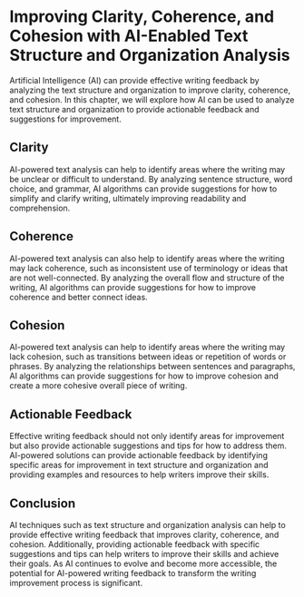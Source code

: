 Improving Clarity, Coherence, and Cohesion with AI-Enabled Text Structure and Organization Analysis
============================================================================================================================================================

Artificial Intelligence (AI) can provide effective writing feedback by analyzing the text structure and organization to improve clarity, coherence, and cohesion. In this chapter, we will explore how AI can be used to analyze text structure and organization to provide actionable feedback and suggestions for improvement.

Clarity
-------

AI-powered text analysis can help to identify areas where the writing may be unclear or difficult to understand. By analyzing sentence structure, word choice, and grammar, AI algorithms can provide suggestions for how to simplify and clarify writing, ultimately improving readability and comprehension.

Coherence
---------

AI-powered text analysis can also help to identify areas where the writing may lack coherence, such as inconsistent use of terminology or ideas that are not well-connected. By analyzing the overall flow and structure of the writing, AI algorithms can provide suggestions for how to improve coherence and better connect ideas.

Cohesion
--------

AI-powered text analysis can help to identify areas where the writing may lack cohesion, such as transitions between ideas or repetition of words or phrases. By analyzing the relationships between sentences and paragraphs, AI algorithms can provide suggestions for how to improve cohesion and create a more cohesive overall piece of writing.

Actionable Feedback
-------------------

Effective writing feedback should not only identify areas for improvement but also provide actionable suggestions and tips for how to address them. AI-powered solutions can provide actionable feedback by identifying specific areas for improvement in text structure and organization and providing examples and resources to help writers improve their skills.

Conclusion
----------

AI techniques such as text structure and organization analysis can help to provide effective writing feedback that improves clarity, coherence, and cohesion. Additionally, providing actionable feedback with specific suggestions and tips can help writers to improve their skills and achieve their goals. As AI continues to evolve and become more accessible, the potential for AI-powered writing feedback to transform the writing improvement process is significant.

